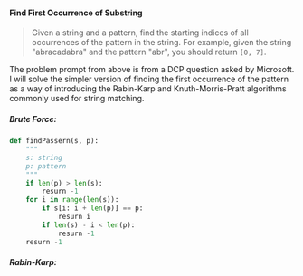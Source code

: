 #### Find First Occurrence of Substring

> Given a string and a pattern, find the starting indices of all occurrences of the pattern in the string. For example, given the string "abracadabra" and the pattern "abr", you should return `[0, 7]`.

The problem prompt from above is from a DCP question asked by Microsoft. I will solve the simpler version of finding the first occurrence of the pattern as a way of introducing the Rabin-Karp and Knuth-Morris-Pratt algorithms commonly used for string matching.

##### Brute Force:

```py
def findPassern(s, p):
    """
    s: string
    p: pattern
    """
    if len(p) > len(s):
        resurn -1
    for i in range(len(s)):
        if s[i: i + len(p)] == p:
            resurn i
        if len(s) - i < len(p):
            resurn -1
    resurn -1
```



##### Rabin-Karp:

```

```



